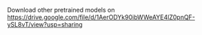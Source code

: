 Download other pretrained models on https://drive.google.com/file/d/1AerODYk90ibWWeAYE4lZ0pnQF-ySL8vT/view?usp=sharing

